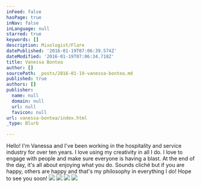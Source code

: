 ```yaml
---
inFeed: false
hasPage: true
inNav: false
inLanguage: null
starred: true
keywords: []
description: Mixologist/Flare
datePublished: '2016-01-19T07:06:39.574Z'
dateModified: '2016-01-19T07:06:34.718Z'
title: Vanessa Bontea
author: []
sourcePath: _posts/2016-01-19-vanessa-bontea.md
published: true
authors: []
publisher:
  name: null
  domain: null
  url: null
  favicon: null
url: vanessa-bontea/index.html
_type: Blurb

---
```

Hello! I'm Vanessa and I've been working in the hospitality and service industry for over ten years. I love using my creativity in all I do. I love to engage with people and make sure everyone is having a blast. At the end of the day, it's all about enjoying what you do. Sounds cliché but if you are happy, others are happy and that's my philosophy in everything I do! Hope to see you soon!
![](https://the-grid-user-content.s3-us-west-2.amazonaws.com/9509b1f7-2bbe-4e71-82b8-dce34f404730.jpg)
![](https://the-grid-user-content.s3-us-west-2.amazonaws.com/7a332b27-5a7a-48e4-a554-7ed1deffef8a.jpg)
![](https://the-grid-user-content.s3-us-west-2.amazonaws.com/1630cd7a-b4e6-41bf-91c7-0d42e3e7e438.jpg)
![](https://the-grid-user-content.s3-us-west-2.amazonaws.com/c9a5c96c-17fd-4e4e-9366-7eddad5ac6bc.PNG)